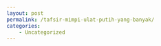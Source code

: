 ```yaml
---
layout: post
permalink: /tafsir-mimpi-ulat-putih-yang-banyak/
categories:
    - Uncategorized
---
```


